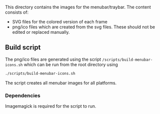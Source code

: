 This directory contains the images for the menubar/traybar. The content consists of:
  * SVG files for the colored version of each frame
  * png/ico files which are created from the svg files. These should not be edited or replaced
  manually.

## Build script
The png/ico files are generated using the script `/scripts/build-menubar-icons.sh` which can be
run from the root directory using
```sh
./scripts/build-menubar-icons.sh
```

The script creates all menubar images for all platforms.

### Dependencies
Imagemagick is required for the script to run.

